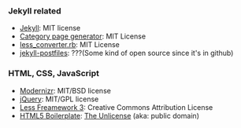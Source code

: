 ### Jekyll related

* [Jekyll](https://github.com/mojombo/jekyll): MIT license
* [Category page generator](http://recursive-design.com/blog/2010/12/08/jekyll-plugins-for-categories-projects-and-sitemaps/): MIT License
* [less\_converter.rb](https://github.com/tatey/jekyll_plugins/blob/master/less_converter.rb): MIT License
* [jekyll-postfiles](https://github.com/indirect/jekyll-postfiles): ???(Some
  kind of open source since it's in github)

### HTML, CSS, JavaScript

* [Modernizr](http://www.modernizr.com/): MIT/BSD license
* [jQuery](http://jquery.com/): MIT/GPL license
* [Less Freamework 3](http://lessframework.com/): Creative Commons Attribution License
* [HTML5 Boilerplate](http://html5boilerplate.com/): [The Unlicense](http://unlicense.org) (aka: public domain)
